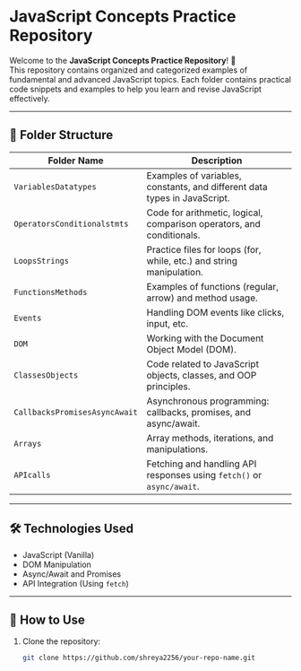 # JavaScript Concepts Practice Repository

Welcome to the **JavaScript Concepts Practice Repository**! 🎯  
This repository contains organized and categorized examples of fundamental and advanced JavaScript topics. Each folder contains practical code snippets and examples to help you learn and revise JavaScript effectively.

---

## 📁 Folder Structure

| Folder Name                  | Description                                                                 |
|-----------------------------|-----------------------------------------------------------------------------|
| `VariablesDatatypes`        | Examples of variables, constants, and different data types in JavaScript.  |
| `OperatorsConditionalstmts` | Code for arithmetic, logical, comparison operators, and conditionals.       |
| `LoopsStrings`              | Practice files for loops (for, while, etc.) and string manipulation.       |
| `FunctionsMethods`          | Examples of functions (regular, arrow) and method usage.                   |
| `Events`                    | Handling DOM events like clicks, input, etc.                              |
| `DOM`                       | Working with the Document Object Model (DOM).                             |
| `ClassesObjects`            | Code related to JavaScript objects, classes, and OOP principles.          |
| `CallbacksPromisesAsyncAwait`| Asynchronous programming: callbacks, promises, and async/await.          |
| `Arrays`                    | Array methods, iterations, and manipulations.                             |
| `APIcalls`                  | Fetching and handling API responses using `fetch()` or `async/await`.     |

---

## 🛠️ Technologies Used

- JavaScript (Vanilla)
- DOM Manipulation
- Async/Await and Promises
- API Integration (Using `fetch`)

---

## 🚀 How to Use

1. Clone the repository:
   ```bash
   git clone https://github.com/shreya2256/your-repo-name.git
